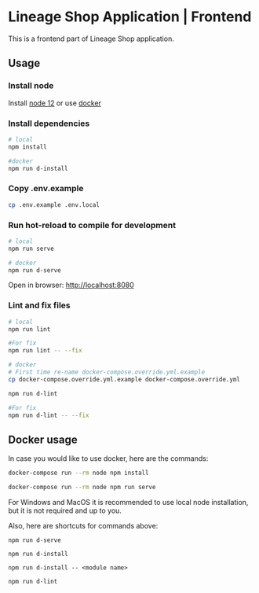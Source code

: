 # Lineage Shop Application | Frontend

This is a frontend part of Lineage Shop application.

## Usage

### Install node

Install [node 12](https://nodejs.org/en/) or use [docker](#docker-usage)


### Install dependencies

```bash
# local
npm install

#docker
npm run d-install
```

### Copy .env.example

```bash
cp .env.example .env.local
```

### Run hot-reload to compile for development

```bash
# local
npm run serve

# docker
npm run d-serve
```

Open in browser: [http://localhost:8080](http://localhost:8080)

### Lint and fix files

```bash
# local
npm run lint

#For fix
npm run lint -- --fix

# docker
# First time re-name docker-compose.override.yml.example
cp docker-compose.override.yml.example docker-compose.override.yml

npm run d-lint

#For fix
npm run d-lint -- --fix
```

## Docker usage

In case you would like to use docker, here are the commands:

```bash
docker-compose run --rm node npm install

docker-compose run --rm node npm run serve
```

For Windows and MacOS it is recommended to use local node installation, but it is not required and up to you.

Also, here are shortcuts for commands above:

```
npm run d-serve

npm run d-install

npm run d-install -- <module name>

npm run d-lint
```
